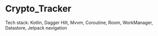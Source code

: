 # Crypto_Tracker

Tech stack: Kotlin, Dagger Hilt, Mvvm, Coroutine, Room, WorkManager, Datastore, Jetpack navigation
